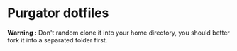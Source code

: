 # Purgator dotfiles
**Warning :** Don't random clone it into your home directory, you should better fork it into a separated folder first.
